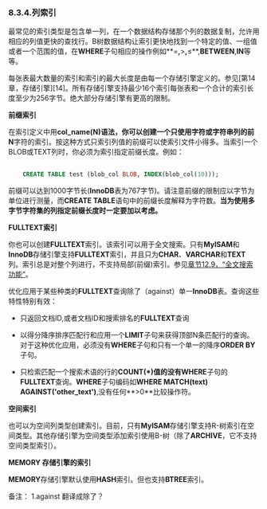 ### 8.3.4.列索引

最常见的索引类型是包含单一列，在一个数据结构存储那个列的数据复制，允许用相应的列值更快的查找行。B树数据结构让索引更快地找到一个特定的值、一组值或者一个范围的值，在**WHERE**子句相应的操作例如**=**,**>**,**≤**,**BETWEEN**,**IN**等等。

每张表最大数量的索引和索引的最大长度是由每一个存储引擎定义的。参见[第14章，存储引擎][14]。所有存储引擎支持最少16个索引每张表和一个合计的索引长度至少为256字节。绝大部分存储引擎有更高的限制。

**前缀索引**

在索引定义中用**col_name(N)**语法，你可以创建一个只使用字符或字符串列的前**N**字符的索引。按这种方式只索引列值的前缀可以使索引文件小得多。当索引一个BLOB或TEXT列时，你必须为索引指定前缀长度。例如：
```sql
	
	CREATE TABLE test (blob_col BLOB, INDEX(blob_col(10)));

```
前缀可以达到1000字节长(**InnoDB**表为767字节)。请注意前缀的限制应以字节为单位进行测量，而**CREATE TABLE**语句中的前缀长度解释为字符数。**当为使用多字节字符集的列指定前缀长度时一定要加以考虑。**

**FULLTEXT索引**

你也可以创建**FULLTEXT**索引。该索引可以用于全文搜索。只有**MyISAM**和**InnoDB**存储引擎支持**FULLTEXT**索引，并且只为**CHAR**、**VARCHAR**和**TEXT**列。索引总是对整个列进行，不支持局部(前缀)索引。参见[章节12.9，“全文搜索功能”][12.9]。

优化应用于某些种类的**FULLTEXT**查询除了（against）单一**InnoDB**表。查询这些特性特别有效：

* 只返回文档ID,或者文档ID和搜索排名的**FULLTEXT**查询

* 以得分降序排序匹配行和应用一个**LIMIT**子句来获得顶部N条匹配行的查询。对于这种优化应用，必须没有**WHERE**子句和只有一个单一的降序**ORDER BY**子句。

* 只检索匹配一个搜索术语的行的**COUNT(*)**值的没有**WHERE**子句的**FULLTEXT**查询。**WHERE**子句编码如**WHERE MATCH(text) AGAINST('other_text')**,没有任何**>0**比较操作符。

**空间索引**

也可以为空间列类型创建索引。目前，只有**MyISAM**存储引擎支持R-树索引在空间类型。其他存储引擎为空间类型添加索引使用B-树（除了**ARCHIVE**，它不支持空间类型索引）。

**MEMORY 存储引擎的索引**

**MEMORY**存储引擎默认使用**HASH**索引。但也支持**BTREE**索引。





[14.00.00]:./docs/14.00.00_Storage_Engines.md
[12.9]:./docs/12.09.00_Full-Text_Search_Functions.md


备注：
1.against 翻译成除了？